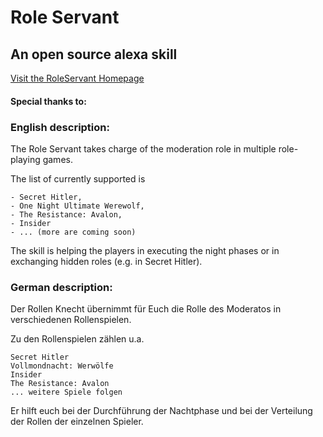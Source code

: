 # Role Servant

## An open source alexa skill

[Visit the RoleServant Homepage](http://www.role-servant.me/)

#### Special thanks to:



### English description:

The Role Servant takes charge of the moderation role in multiple role-playing games.

The list of currently supported is

    - Secret Hitler,
    - One Night Ultimate Werewolf,
    - The Resistance: Avalon,
    - Insider
    - ... (more are coming soon)

The skill is helping the players in executing the night phases or in exchanging hidden roles (e.g. in Secret Hitler).


### German description:

Der Rollen Knecht übernimmt für Euch die Rolle des Moderatos in verschiedenen Rollenspielen.

Zu den Rollenspielen zählen u.a.

    Secret Hitler
    Vollmondnacht: Werwölfe
    Insider
    The Resistance: Avalon
    ... weitere Spiele folgen

Er hilft euch bei der Durchführung der Nachtphase und bei der Verteilung der Rollen der einzelnen Spieler. 
